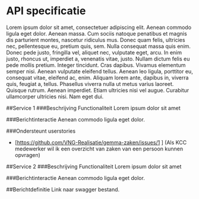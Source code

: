 # API specificatie

Lorem ipsum dolor sit amet, consectetuer adipiscing elit. Aenean commodo ligula eget dolor. Aenean massa. Cum sociis natoque penatibus et magnis dis parturient montes, nascetur ridiculus mus. Donec quam felis, ultricies nec, pellentesque eu, pretium quis, sem. Nulla consequat massa quis enim. Donec pede justo, fringilla vel, aliquet nec, vulputate eget, arcu. In enim justo, rhoncus ut, imperdiet a, venenatis vitae, justo. Nullam dictum felis eu pede mollis pretium. Integer tincidunt. Cras dapibus. Vivamus elementum semper nisi. Aenean vulputate eleifend tellus. Aenean leo ligula, porttitor eu, consequat vitae, eleifend ac, enim. Aliquam lorem ante, dapibus in, viverra quis, feugiat a, tellus. Phasellus viverra nulla ut metus varius laoreet. Quisque rutrum. Aenean imperdiet. Etiam ultricies nisi vel augue. Curabitur ullamcorper ultricies nisi. Nam eget dui. 
 
 ##Service 1
 ###Beschrijving Functionaliteit
 Lorem ipsum dolor sit amet
 
 ###Berichtinteractie
 Aenean commodo ligula eget dolor.
 
 ###Ondersteunt userstories
 * [https://github.com/VNG-Realisatie/gemma-zaken/issues/1 ] (Als KCC medewerker wil ik een overzicht van zaken van een persoon kunnen opvragen)
 
 ##Service 2
 ###Beschrijving Functionaliteit
 Lorem ipsum dolor sit amet
 
 ###Berichtinteractie
 Aenean commodo ligula eget dolor.
 

 
##Berichtdefinitie
Link naar swagger bestand.
